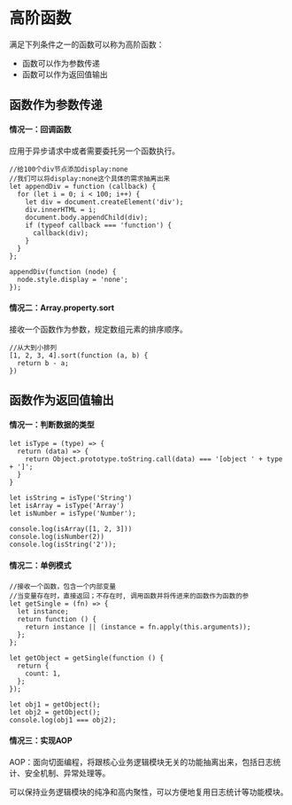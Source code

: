# 高阶函数

满足下列条件之一的函数可以称为高阶函数：

- 函数可以作为参数传递
- 函数可以作为返回值输出

## 函数作为参数传递

#### 情况一：回调函数

应用于异步请求中或者需要委托另一个函数执行。

```
//给100个div节点添加display:none
//我们可以将display:none这个具体的需求抽离出来
let appendDiv = function (callback) {
  for (let i = 0; i < 100; i++) {
    let div = document.createElement('div');
    div.innerHTML = i;
    document.body.appendChild(div);
    if (typeof callback === 'function') {
      callback(div);
    }
  }
};

appendDiv(function (node) {
  node.style.display = 'none';
});

```

#### 情况二：Array.property.sort

接收一个函数作为参数，规定数组元素的排序顺序。

```
//从大到小排列
[1, 2, 3, 4].sort(function (a, b) {
  return b - a;
})
```

## 函数作为返回值输出

#### 情况一：判断数据的类型

```
let isType = (type) => {
  return (data) => {
    return Object.prototype.toString.call(data) === '[object ' + type + ']';
  }
}

let isString = isType('String')
let isArray = isType('Array')
let isNumber = isType('Number');

console.log(isArray([1, 2, 3]))
console.log(isNumber(2))
console.log(isString('2'));
```

#### 情况二：单例模式

```
//接收一个函数，包含一个内部变量
//当变量存在时，直接返回；不存在时, 调用函数并将传进来的函数作为函数的参
let getSingle = (fn) => {
  let instance;
  return function () {
    return instance || (instance = fn.apply(this.arguments));
  };
};

let getObject = getSingle(function () {
  return {
    count: 1,
  };
});

let obj1 = getObject();
let obj2 = getObject();
console.log(obj1 === obj2);
```

#### 情况三：实现AOP

AOP：面向切面编程，将跟核心业务逻辑模块无关的功能抽离出来，包括日志统计、安全机制、异常处理等。

可以保持业务逻辑模块的纯净和高内聚性，可以方便地复用日志统计等功能模块。

```

```

